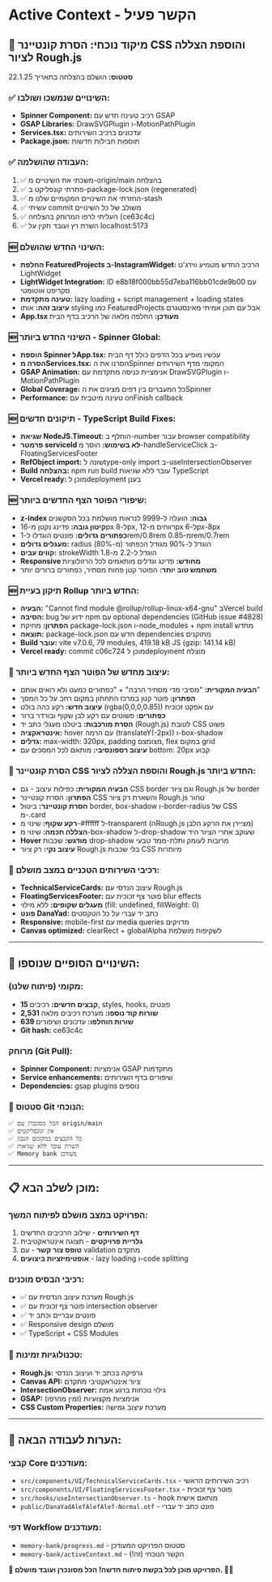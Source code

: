 # Active Context - הקשר פעיל

## 🎯 מיקוד נוכחי: הסרת קונטיינר CSS והוספת הצללה לציור Rough.js

**סטטוס:** הושלם בהצלחה בתאריך 22.1.25

### ✅ השינויים שנמשכו ושולבו:
- **Spinner Component:** רכיב טעינה חדש עם GSAP
- **GSAP Libraries:** DrawSVGPlugin ו-MotionPathPlugin  
- **Services.tsx:** עדכונים ברכיב השירותים
- **Package.json:** תוספות חבילות חדשות

### ✅ העבודה שהושלמה:
1. ✅ משכתי את השינויים מ-origin/main בהצלחה
2. ✅ פתרתי קונפליקט ב-package-lock.json (regenerated)
3. ✅ החזרתי את השינויים המקומיים שלנו מ-stash
4. ✅ עשיתי commit משולב של כל השינויים
5. ✅ העליתי לרפו המרוחק בהצלחה (ce63c4c)
6. ✅ השרת רץ ועובד תקין על localhost:5173

### 🆕 השינוי החדש שהושלם:
- **החלפת FeaturedProjects ב-InstagramWidget:** הרכיב החדש מטמיע ווידג'ט LightWidget
- **LightWidget Integration:** ID e8b18f000bb55d7eba116bb01cde9b00 עם סקריפט אוטומטי
- **טעינה מתקדמת:** lazy loading + script management + loading states
- **עיצוב זהה:** אותו styling כמו FeaturedProjects אבל עם תוכן אמיתי מאינסטגרם
- **App.tsx מעודכן:** החלפה מלאה של הרכיב בדף הבית

### 🆕 השינוי החדש ביותר - Spinner Global:
- **הוספת Spinner לApp.tsx:** עכשיו מופיע בכל הדפים כולל דף הבית
- **הסרה מServices.tsx:** הסרנו את הSpinner המקומי מדף השירותים
- **GSAP Animation:** אנימציית כניסה מתקדמת עם DrawSVGPlugin ו-MotionPathPlugin
- **Global Coverage:** כל המעברים בין דפים מציגים את הSpinner
- **Performance:** טעינה מיטבית עם onFinish callback

### 🆕 תיקונים חדשים - TypeScript Build Fixes:
- **שגיאת NodeJS.Timeout:** הוחלף ב-number עבור browser compatibility
- **פרמטר serviceId לא בשימוש:** הוסר מ-handleServiceClick ב-FloatingServicesFooter
- **RefObject import:** שונה לtype-only import ב-useIntersectionObserver
- **Build בהצלחה:** npm run build עובר ללא שגיאות TypeScript
- **Vercel ready:** מוכן לdeployment בענן

### 🆕 שיפורי הפוטר הצף החדשים ביותר:
- **z-index גבוה:** הועלה ל-9999 לנראות מושלמת בכל הסקשנים
- **קיטון גובה:** פדינג נקטן מ-16px ל-8px, רווחים מ-12px ל-6px-8px
- **כפתורים גדולים:** פונטים הוגדלו ל-1rem/0.8rem מ-0.85rem/0.7rem
- **מעגלים גדולים:** radius הוגדל ל-90% מגודל הכפתור (מ-80%)
- **קווים עבים:** strokeWidth הוגדל ל-2.2 מ-1.8
- **Responsive מחודש:** פדינג וגדלים מותאמים לכל הרזולוציות
- **משתמש טוב יותר:** הפוטר קטן פחות מסתיר, כפתורים ברורים יותר

### 🆕 תיקון בעיית Rollup החדש ביותר:
- **הבעיה:** "Cannot find module @rollup/rollup-linux-x64-gnu" בVercel build
- **הסיבה:** bug ידוע של npm עם optional dependencies (GitHub issue #4828)
- **הפתרון:** מחיקת package-lock.json ו-node_modules + npm install מחדש
- **תוצאה:** package-lock.json חדש עם dependencies מתוקנים
- **Build עובר:** vite v7.0.6, 79 modules, 419.18 kB JS (gzip: 141.14 kB)
- **Vercel ready:** commit c06c724 מוכן לdeployment מוצלח

### 🎨 עיצוב מחדש של הפוטר הצף החדש ביותר:
- **הבעיה המקורית:** "מסיבי מדי מסתיר הרבה" + "כפתורים כמעט ולא רואים אותם"
- **הפתרון:** פוטר קטן במרכז התחתון במקום רחב על כל המסך
- **עיצוב חדש:** רקע כהה בולט (rgba(0,0,0,0.85)) עם אפקט זכוכית  
- **כפתורים:** פשוטים עם רקע לבן שקוף ובורדר ברור
- **הסרת מורכבות:** ביטלנו מעגלי כתב יד (Rough.js) לטובת CSS פשוט
- **אינטראקציה:** hover עם הרמה (translateY(-2px)) ו-box-shadow
- **גדלים:** max-width: 320px, padding מצומצם, flex במקום grid
- **עיצוב רספונסיבי:** מותאם לכל המסכים עם bottom: 20px קבוע

### 🎨 הסרת קונטיינר CSS והוספת הצללה לציור Rough.js החדש ביותר:
- **הבעיה המקורית:** כפילות עיצוב - גם CSS border וגם ציור Rough.js של border  
- **הפתרון:** הסרת קונטיינר CSS והשארת רק ציור Rough.js טהור
- **הסרת קונטיינר:** ביטול border, box-shadow ו-border-radius של CSS מ-.card
- **רקע שקוף:** שינוי מ-#ffffff ל-transparent (הRough.js מציירן את הרקע הלבן)
- **הצללה חכמה:** שינוי מ-box-shadow ל-drop-shadow שעוקב אחרי הציור היד
- **Hover מודגש:** שכבות drop-shadow מרובות לעומק ותלת-ממד טבעי
- **עיצוב נקי:** רק ציור Rough.js בלי שכבות CSS מיותרות

### 🎨 רכיבי השירותים הטכניים במצב מושלם:
- **TechnicalServiceCards:** עיצוב הנדסי עם Rough.js
- **FloatingServicesFooter:** פוטר צף זכוכית עם blur effects
- **מעגלים שקופים:** ללא מילוי (fill: undefined, fillWeight: 0)
- **פונט DanaYad:** כתב יד עברי על כל הטקסטים
- **Responsive:** mobile-first עם media queries מדויקים
- **Canvas optimized:** clearRect + globalAlpha לשקיפות מושלמת

---

## 🔄 השינויים הסופיים שנוספו:

### מקומי (פיתוח שלנו):
- **15 קבצים חדשים:** רכיבים, styles, hooks, פונטים
- **2,531 שורות קוד נוספו:** מערכת רכיבים מלאה
- **639 שורות הוחלפו:** עדכונים ושיפורים
- **Git hash:** ce63c4c

### מרוחק (Git Pull):
- **Spinner Component:** אנימציות GSAP מתקדמות
- **Service enhancements:** שיפורים בדף השירותים
- **Dependencies:** gsap plugins נוספים

### 🚀 סטטוס Git הנוכחי:
```
✅ הכל מסונכרן עם origin/main 
✅ אין קונפליקטים
✅ כל הקבצים במקומם הנכון
✅ השרת עובד ללא שגיאות
✅ Memory bank מעודכן
```

---

## 📋 מוכן לשלב הבא:

### הפרויקט במצב מושלם לפיתוח המשך:
1. **דף השירותים** - שילוב הרכיבים החדשים
2. **גלריית פרויקטים** - תצוגה אינטראקטיבית
3. **טופס צור קשר** - עם validation מתקדם
4. **אופטימיזציות ביצועים** - lazy loading ו-code splitting

### רכיבי הבסיס מוכנים:
- ✅ מערכת עיצוב הנדסית עם Rough.js
- ✅ פוטר צף זכוכית עם intersection observer  
- ✅ פונטים עבריים וכתב יד
- ✅ Responsive design מושלם
- ✅ TypeScript + CSS Modules

### 🔧 טכנולוגיות זמינות:
- **Rough.js:** גרפיקה בכתב יד ועיצוב הנדסי
- **Canvas API:** ציור אינטראקטיבי מתקדם
- **IntersectionObserver:** גילוי נוכחות ברגע אמת
- **GSAP:** אנימציות מקצועיות (זמין מהרפו)
- **CSS Custom Properties:** מערכת עיצוב גמישה

---

## 📝 הערות לעבודה הבאה:

### קבצי Core מעודכנים:
- `src/components/UI/TechnicalServiceCards.tsx` - רכיב השירותים הראשי
- `src/components/UI/FloatingServicesFooter.tsx` - פוטר צף זכוכית
- `src/hooks/useIntersectionObserver.ts` - hook מותאם אישית
- `public/DanaYadAlefAlefAlef-Normal.otf` - פונט כתב יד עברי

### דפי Workflow מעודכנים:
- `memory-bank/progress.md` - סטטוס הפרויקט המעודכן
- `memory-bank/activeContext.md` - הקשר הנוכחי (זה!)

**🚀 הפרויקט מוכן לכל בקשת פיתוח חדשה! הכל מסונכרן ועובד מושלם. 🎯✨**